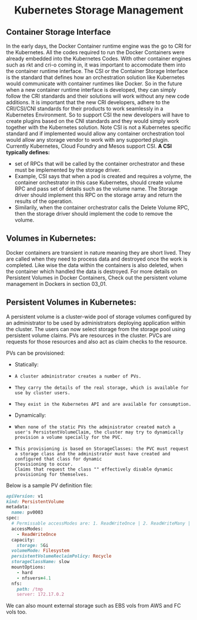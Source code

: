 # <p style="text-align: center;">Kubernetes Storage Management</p>

## Container Storage Interface<br>

In the early days, the Docker Container runtime engine was the go to CRI for the Kubernetes. All the codes required to run the Docker Containers were already embedded into the
Kubernetes Codes.
With other container engines such as rkt and cri-o coming in, it was important to accomodate them into the container runtime interface.
The CSI or the Container Storage Interface is the standard that defines how an orchestration solution like Kubernetes would communicate with container runtimes like Docker.
So in the future when a new container runtime interface is developed, they can simply follow the CRI standards and their solutions will work without any new code additions.
It is important that the new CRI developers, adhere to the CRI/CSI/CNI standards for their products to work seamlessly in a Kubernetes Environment.
So to support CSI the new developers will have to create plugins based on the CNI standards and they would simply work together with the Kubernetes solution.
Note CSI is not a Kubernetes specific standard and if implemented would allow any container orchestration tool would allow any storage vendor to work with any supported plugin.
Currently Kubernetes, Cloud Foundry and Mesos support CSI.
**A CSI typically defines:**
+ set of RPCs that will be called by the container orchestrator and these must be implemented by the storage driver.
+ Example, CSI says that when a pod is created and requires a volyme, the container orchestrator in this case Kubernetes, should create volume RPC and pass set of details such
  as the volume name. The Storage driver should implement this RPC on the storage array and return the results of the operation.
+ Similarily, when the container orchestrator calls the Delete Volume RPC, then the storage driver should implement the code to remove the volume.

## Volumes in Kubernetes:

Docker containers are transient in nature meaning they are short lived. They are called when they need to process data and destroyed once the work is completed.
Like wise the data within the containers is also deleted, when the container which handled the data is destroyed.
For more details on Persistent Volumes in Docker Containers, Check out the persistent volume management in Dockers in section 03_01.

## Persistent Volumes in Kubernetes:

A persistent volume is a cluster-wide pool of storage volumes configured by an administrator to be used by administrators deploying application within the cluster.
The users can now select storage from the storage pool using persistent volume claims.
PVs are resources in the cluster. PVCs are requests for those resources and also act as claim checks to the resource.

PVs can be provisioned:
  + Statically:
  +     A cluster administrator creates a number of PVs.
  +     They carry the details of the real storage, which is available for use by cluster users.
  +     They exist in the Kubernetes API and are available for consumption.
  + Dynamically:
  +     When none of the static PVs the administrator created match a user's PersistentVolumeClaim, the cluster may try to dynamically provision a volume specially for the PVC.
  +     This provisioning is based on StorageClasses: the PVC must request a storage class and the administrator must have created and configured that class for dynamic 
        provisioning to occur.
        Claims that request the class "" effectively disable dynamic provisioning for themselves.

Below is a sample PV definition file:

```ruby
apiVersion: v1
kind: PersistentVolume
metadata:
  name: pv0003
spec:
  # Permissable accessModes are: 1. ReadWriteOnce | 2. ReadWriteMany | 3. ReadOnlyMany
  accessModes:
    - ReadWriteOnce
  capacity:
    storage: 5Gi
  volumeMode: Filesystem
  persistentVolumeReclaimPolicy: Recycle
  storageClassName: slow
  mountOptions:
    - hard
    - nfsvers=4.1
  nfs:
    path: /tmp
    server: 172.17.0.2
```
We can also mount external storage such as EBS vols from AWS and FC vols too.





